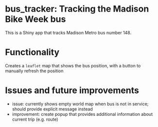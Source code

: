 # bus_tracker: Tracking the Madison Bike Week bus
This is a Shiny app that tracks Madison Metro bus number 148.

# Functionality
Creates a `leaflet` map that shows the bus position, with a button to manually refresh the position

# Issues and future improvements
- issue: currently shows empty world map when bus is not in service; should provide explicit message instead
- improvement: create popup that provides additional information about current trip (e.g. route)
